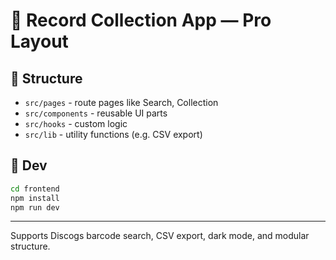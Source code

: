 
# 🎵 Record Collection App — Pro Layout

## 📁 Structure

- `src/pages` - route pages like Search, Collection
- `src/components` - reusable UI parts
- `src/hooks` - custom logic
- `src/lib` - utility functions (e.g. CSV export)

## 🚀 Dev

```bash
cd frontend
npm install
npm run dev
```

--- 
Supports Discogs barcode search, CSV export, dark mode, and modular structure.
